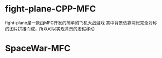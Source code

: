 # fight-plane-CPP-MFC
fight-plane是一款由MFC开发的简单的飞机大战游戏
其中背景依靠两张完全对称的图片拼接而成，所以可以实现背景的虚假移动
# SpaceWar-MFC
